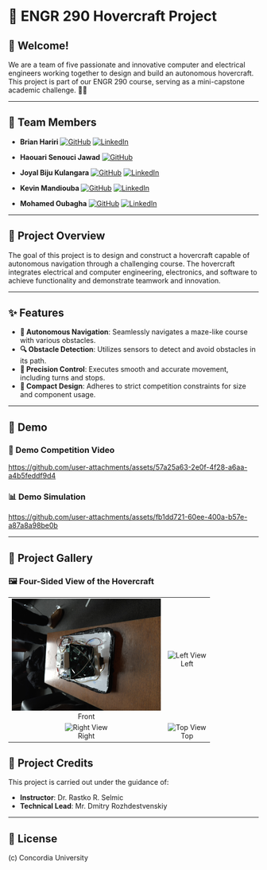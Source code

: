 # 🚀 ENGR 290 Hovercraft Project

## 🌟 Welcome!

We are a team of five passionate and innovative computer and electrical engineers working together to design and build an autonomous hovercraft. This project is part of our ENGR 290 course, serving as a mini-capstone academic challenge. 👋🗿

---

## 👥 Team Members

- **Brian Hariri** [<img src="https://github.githubassets.com/images/modules/logos_page/GitHub-Mark.png" alt="GitHub" width="23"/>](https://github.com/BrianHa03) [<img src="https://upload.wikimedia.org/wikipedia/commons/c/ca/LinkedIn_logo_initials.png" alt="LinkedIn" width="20"/>](https://linkedin.com/in/brian-i-hariri-60a4131b3) 

- **Haouari Senouci Jawad** [<img src="https://github.githubassets.com/images/modules/logos_page/GitHub-Mark.png" alt="GitHub" width="23"/>](https://github.com/predateur324) 

- **Joyal Biju Kulangara** [<img src="https://github.githubassets.com/images/modules/logos_page/GitHub-Mark.png" alt="GitHub" width="23"/>](https://github.com/Joyal99) [<img src="https://upload.wikimedia.org/wikipedia/commons/c/ca/LinkedIn_logo_initials.png" alt="LinkedIn" width="25"/>](https://linkedin.com/in/jbk79) 

- **Kevin Mandiouba** [<img src="https://github.githubassets.com/images/modules/logos_page/GitHub-Mark.png" alt="GitHub" width="23"/>](https://github.com/KevinMandiouba) [<img src="https://upload.wikimedia.org/wikipedia/commons/c/ca/LinkedIn_logo_initials.png" alt="LinkedIn" width="25"/>](https://linkedin.com/in/kevinmandiouba) 

- **Mohamed Oubagha** [<img src="https://github.githubassets.com/images/modules/logos_page/GitHub-Mark.png" alt="GitHub" width="23"/>](https://github.com/c-moha) [<img src="https://upload.wikimedia.org/wikipedia/commons/c/ca/LinkedIn_logo_initials.png" alt="LinkedIn" width="25"/>](https://linkedin.com/in/mohamed-oubagha-20799520a) 

---

## 📖 Project Overview

The goal of this project is to design and construct a hovercraft capable of autonomous navigation through a challenging course. The hovercraft integrates electrical and computer engineering, electronics, and software to achieve functionality and demonstrate teamwork and innovation.

---

## ✨ Features

- **🧭 Autonomous Navigation**: Seamlessly navigates a maze-like course with various obstacles.
- **🔍 Obstacle Detection**: Utilizes sensors to detect and avoid obstacles in its path.
- **🎯 Precision Control**: Executes smooth and accurate movement, including turns and stops.
- **📏 Compact Design**: Adheres to strict competition constraints for size and component usage.

---

## 🎥 Demo

### 🏁 Demo Competition Video
https://github.com/user-attachments/assets/57a25a63-2e0f-4f28-a6aa-a4b5feddf9d4


### 📊 Demo Simulation
https://github.com/user-attachments/assets/fb1dd721-60ee-400a-b57e-a87a8a98be0b

---

## 📸 Project Gallery

### 🖼️ Four-Sided View of the Hovercraft

<table align="center">
  <tr>
    <td align="center">
      <img src="images/front.jpg" alt="Front View" width="300"/><br>Front
    </td>
    <td align="center">
      <img src="images/left.jpg" alt="Left View" width="300"/><br>Left
    </td>
  </tr>
  <tr>
    <td align="center">
      <img src="images/right.jpg" alt="Right View" width="300"/><br>Right
    </td>
    <td align="center">
      <img src="images/top.jpg" alt="Top View" width="300"/><br>Top
    </td>
  </tr>
</table>

## 🙌 Project Credits

This project is carried out under the guidance of:

- **Instructor**: Dr. Rastko R. Selmic  
- **Technical Lead**: Mr. Dmitry Rozhdestvenskiy  

---


## 🏫 License

(c) Concordia University
